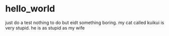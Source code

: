 # hello_world
just do a test
nothing to do but eidt something boring.
my cat called kuikui is very stupid.
he is as stupid as my wife
